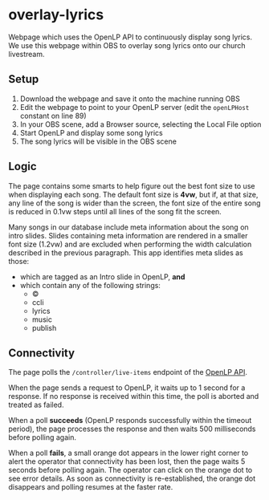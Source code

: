 # overlay-lyrics

Webpage which uses the OpenLP API to continuously display song lyrics. We use this webpage
within OBS to overlay song lyrics onto our church livestream.

## Setup

1. Download the webpage and save it onto the machine running OBS
2. Edit the webpage to point to your OpenLP server (edit the `openLPHost` constant on line 89)
3. In your OBS scene, add a Browser source, selecting the Local File option
4. Start OpenLP and display some song lyrics
5. The song lyrics will be visible in the OBS scene

## Logic

The page contains some smarts to help figure out the best font size to use when displaying
each song. The default font size is **4vw**, but if, at that size, any line of the song is
wider than the screen, the font size of the entire song is reduced in 0.1vw steps until
all lines of the song fit the screen.

Many songs in our database include meta information about the song on intro slides. Slides
containing meta information are rendered in a smaller font size (1.2vw) and are excluded
when performing the width calculation described in the previous paragraph. This app
identifies meta slides as those:

* which are tagged as an Intro slide in OpenLP, **and**
* which contain any of the following strings:
  * ©
  * ccli
  * lyrics
  * music
  * publish

## Connectivity

The page polls the `/controller/live-items` endpoint of the [OpenLP API](https://gitlab.com/openlp/wiki/-/wikis/Documentation/HTTP-API).

When the page sends a request to OpenLP, it waits up to 1 second for a response. If no
response is received within this time, the poll is aborted and treated as failed.

When a poll **succeeds** (OpenLP responds successfully within the timeout period), the page
processes the response and then waits 500 milliseconds before polling again.

When a poll **fails**, a small orange dot appears in the lower right corner to alert
the operator that connectivity has been lost, then the page waits 5 seconds before polling
again. The operator can click on the orange dot to see error details. As soon as
connectivity is re-established, the orange dot disappears and polling resumes at the
faster rate.
